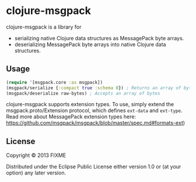 # clojure-msgpack

clojure-msgpack is a library for
* serializing native Clojure data structures as MessagePack byte arrays.
* deserializing MessagePack byte arrays into native Clojure data structures.

## Usage

```clojure
(require '[msgpack.core :as msgpack])
(msgpack/serialize {:compact true :schema 0}) ; Returns an array of bytes
(msgpack/deserialize raw-bytes) ; Accepts an array of bytes
```

clojure-msgpack supports extension types.
To use, simply extend the msgpack.proto/Extension protocol, which defines ```ext-data``` and ```ext-type```.
Read more about MessagePack extension types here: https://github.com/msgpack/msgpack/blob/master/spec.md#formats-ext)

## License

Copyright © 2013 FIXME

Distributed under the Eclipse Public License either version 1.0 or (at
your option) any later version.
